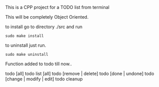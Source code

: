 This is a CPP project for a TODO list from terminal

This will be completely Object Oriented.

to install go to directory ./src and run

	sudo make install

to uninstall just run.

	sudo make uninstall



Function added to todo till now..

todo [all]
todo list [all]
todo <number> [remove | delete]
todo <number> [done | undone]
todo <number> [change | modify | edit] <string>
todo cleanup
